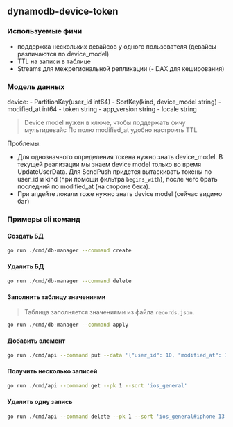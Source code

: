 ## dynamodb-device-token

### Используемые фичи
- поддержка нескольких девайсов у одного пользователя (девайсы различаются по device_model)
- TTL на записи в таблице
- Streams для межрегиональной репликации
(- DAX для кеширования)


### Модель данных

device:
    - PartitionKey(user_id int64)
    - SortKey(kind, device_model string)
    - modified_at int64
    - token string
    - app_version string
    - locale string

> Device model нужен в ключе, чтобы поддержать фичу мультидевайс
> По полю modified_at удобно настроить TTL

Проблемы:
- Для однозначного определения токена нужно знать device_model. В текущей реализации мы знаем device model только во время UpdateUserData. Для SendPush придется вытаскивать токены по user_id и kind (при помощи фильтра `begins_with`), после чего 
брать последний по modified_at (на стороне бека).
- При апдейте локали тоже нужно знать device model (сейчас видимо баг)

### Примеры cli команд

#### Создать БД

```bash
go run ./cmd/db-manager --command create
```

#### Удалить БД

```bash
go run ./cmd/db-manager --command delete
```

#### Заполнить таблицу значениями

> Таблица заполняется значениями из файла `records.json`.

```bash
go run ./cmd/db-manager --command apply
```

#### Добавить элемент

```bash
go run ./cmd/api --command put --data '{"user_id": 10, "modified_at": 12345, "kind": "android_general", "device_model": "redmi note 5", "token": "AAA-BBB-CCC-DDDEF", "app_version": "", "locale": "ru"}'
```

#### Получить несколько записей
```bash
go run ./cmd/api --command get --pk 1 --sort 'ios_general'
```

#### Удалить одну запись
```bash
go run ./cmd/api --command delete --pk 1 --sort 'ios_general#iphone 13'
```